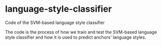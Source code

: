 # language-style-classifier
Code of the SVM-based language style classifier

The code is the process of how we train and test the SVM-based language style classifier and how it is used to predict anchors' language styles.
